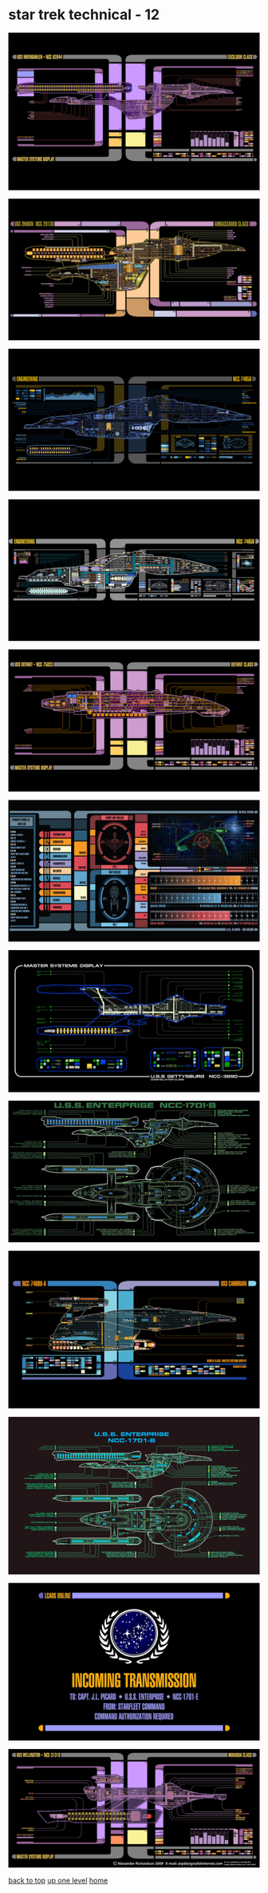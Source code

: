 # star trek technical - 12
[![wallhaven_01zlw1_3840x2400.png](/desktop/star%20trek%20technical/wallhaven_01zlw1_3840x2400.png "wallhaven_01zlw1_3840x2400.png")](https://raw.githubusercontent.com/buckmanc/wallpapers/main/desktop/star%20trek%20technical/wallhaven_01zlw1_3840x2400.png)

[![wallhaven_0wrldx_5120x2880.jpg](/desktop/star%20trek%20technical/wallhaven_0wrldx_5120x2880.jpg "wallhaven_0wrldx_5120x2880.jpg")](https://raw.githubusercontent.com/buckmanc/wallpapers/main/desktop/star%20trek%20technical/wallhaven_0wrldx_5120x2880.jpg)

[![wallhaven_39my56_2560x1440.jpg](/desktop/star%20trek%20technical/wallhaven_39my56_2560x1440.jpg "wallhaven_39my56_2560x1440.jpg")](https://raw.githubusercontent.com/buckmanc/wallpapers/main/desktop/star%20trek%20technical/wallhaven_39my56_2560x1440.jpg)

[![wallhaven_47k6py_5120x2880.jpg](/desktop/star%20trek%20technical/wallhaven_47k6py_5120x2880.jpg "wallhaven_47k6py_5120x2880.jpg")](https://raw.githubusercontent.com/buckmanc/wallpapers/main/desktop/star%20trek%20technical/wallhaven_47k6py_5120x2880.jpg)

[![wallhaven_4gkjpe_5120x2880.png](/desktop/star%20trek%20technical/wallhaven_4gkjpe_5120x2880.png "wallhaven_4gkjpe_5120x2880.png")](https://raw.githubusercontent.com/buckmanc/wallpapers/main/desktop/star%20trek%20technical/wallhaven_4gkjpe_5120x2880.png)

[![wallhaven_4oe9q7_2560x1440.jpg](/desktop/star%20trek%20technical/wallhaven_4oe9q7_2560x1440.jpg "wallhaven_4oe9q7_2560x1440.jpg")](https://raw.githubusercontent.com/buckmanc/wallpapers/main/desktop/star%20trek%20technical/wallhaven_4oe9q7_2560x1440.jpg)

[![wallhaven_4v1g28_2560x1440.jpg](/desktop/star%20trek%20technical/wallhaven_4v1g28_2560x1440.jpg "wallhaven_4v1g28_2560x1440.jpg")](https://raw.githubusercontent.com/buckmanc/wallpapers/main/desktop/star%20trek%20technical/wallhaven_4v1g28_2560x1440.jpg)

[![wallhaven_5wvr75_1920x1080.jpg](/desktop/star%20trek%20technical/wallhaven_5wvr75_1920x1080.jpg "wallhaven_5wvr75_1920x1080.jpg")](https://raw.githubusercontent.com/buckmanc/wallpapers/main/desktop/star%20trek%20technical/wallhaven_5wvr75_1920x1080.jpg)

[![wallhaven_nkqrv1_3840x2400.jpg](/desktop/star%20trek%20technical/wallhaven_nkqrv1_3840x2400.jpg "wallhaven_nkqrv1_3840x2400.jpg")](https://raw.githubusercontent.com/buckmanc/wallpapers/main/desktop/star%20trek%20technical/wallhaven_nkqrv1_3840x2400.jpg)

[![wallhaven_nkvez6_2560x1600.jpg](/desktop/star%20trek%20technical/wallhaven_nkvez6_2560x1600.jpg "wallhaven_nkvez6_2560x1600.jpg")](https://raw.githubusercontent.com/buckmanc/wallpapers/main/desktop/star%20trek%20technical/wallhaven_nkvez6_2560x1600.jpg)

[![wallhaven_nzvx8g_1920x1200.jpg](/desktop/star%20trek%20technical/wallhaven_nzvx8g_1920x1200.jpg "wallhaven_nzvx8g_1920x1200.jpg")](https://raw.githubusercontent.com/buckmanc/wallpapers/main/desktop/star%20trek%20technical/wallhaven_nzvx8g_1920x1200.jpg)

[![wallhaven_ym6v8g_6000x2824.png](/desktop/star%20trek%20technical/wallhaven_ym6v8g_6000x2824.png "wallhaven_ym6v8g_6000x2824.png")](https://raw.githubusercontent.com/buckmanc/wallpapers/main/desktop/star%20trek%20technical/wallhaven_ym6v8g_6000x2824.png)


</p>
</details>


[back to top](#)
[up one level](/desktop/README.MD)
[home](/)
